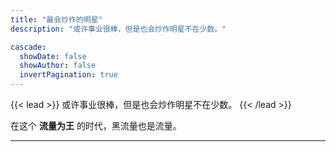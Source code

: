 ```yaml
---
title: "最会炒作的明星"
description: "或许事业很棒，但是也会炒作明星不在少数。"

cascade:
  showDate: false
  showAuthor: false
  invertPagination: true
---
```


{{< lead >}}
或许事业很棒，但是也会炒作明星不在少数。
{{< /lead >}}

在这个 **流量为王** 的时代，黑流量也是流量。

---

